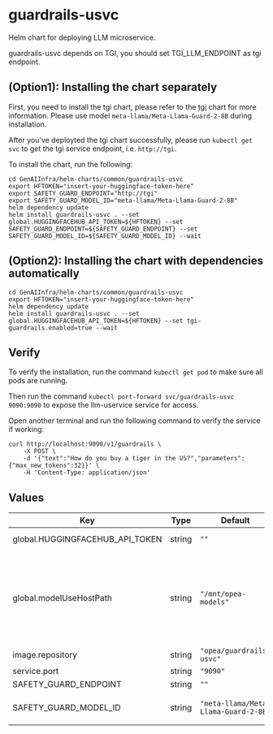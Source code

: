 # guardrails-usvc

Helm chart for deploying LLM microservice.

guardrails-usvc depends on TGI, you should set TGI_LLM_ENDPOINT as tgi endpoint.

## (Option1): Installing the chart separately

First, you need to install the tgi chart, please refer to the [tgi](../tgi) chart for more information. Please use model `meta-llama/Meta-Llama-Guard-2-8B` during installation.

After you've deployted the tgi chart successfully, please run `kubectl get svc` to get the tgi service endpoint, i.e. `http://tgi`.

To install the chart, run the following:

```console
cd GenAIInfra/helm-charts/common/guardrails-usvc
export HFTOKEN="insert-your-huggingface-token-here"
export SAFETY_GUARD_ENDPOINT="http://tgi"
export SAFETY_GUARD_MODEL_ID="meta-llama/Meta-Llama-Guard-2-8B"
helm dependency update
helm install guardrails-usvc . --set global.HUGGINGFACEHUB_API_TOKEN=${HFTOKEN} --set SAFETY_GUARD_ENDPOINT=${SAFETY_GUARD_ENDPOINT} --set SAFETY_GUARD_MODEL_ID=${SAFETY_GUARD_MODEL_ID} --wait
```

## (Option2): Installing the chart with dependencies automatically

```console
cd GenAIInfra/helm-charts/common/guardrails-usvc
export HFTOKEN="insert-your-huggingface-token-here"
helm dependency update
helm install guardrails-usvc . --set global.HUGGINGFACEHUB_API_TOKEN=${HFTOKEN} --set tgi-guardrails.enabled=true --wait
```

## Verify

To verify the installation, run the command `kubectl get pod` to make sure all pods are running.

Then run the command `kubectl port-forward svc/guardrails-usvc 9090:9090` to expose the llm-uservice service for access.

Open another terminal and run the following command to verify the service if working:

```console
curl http://localhost:9090/v1/guardrails \
    -X POST \
    -d '{"text":"How do you buy a tiger in the US?","parameters":{"max_new_tokens":32}}' \
    -H 'Content-Type: application/json'
```

## Values

| Key                             | Type   | Default                              | Description                                                                                                                                                  |
| ------------------------------- | ------ | ------------------------------------ | ------------------------------------------------------------------------------------------------------------------------------------------------------------ |
| global.HUGGINGFACEHUB_API_TOKEN | string | `""`                                 | Your own Hugging Face API token                                                                                                                              |
| global.modelUseHostPath         | string | `"/mnt/opea-models"`                 | Cached models directory, tgi will not download if the model is cached here. The host path "modelUseHostPath" will be mounted to container as /data directory |
| image.repository                | string | `"opea/guardrails-usvc"`             |                                                                                                                                                              |
| service.port                    | string | `"9090"`                             |                                                                                                                                                              |
| SAFETY_GUARD_ENDPOINT           | string | `""`                                 | LLM endpoint                                                                                                                                                 |
| SAFETY_GUARD_MODEL_ID           | string | `"meta-llama/Meta-Llama-Guard-2-8B"` | Model ID for the underlying LLM service is using                                                                                                             |
